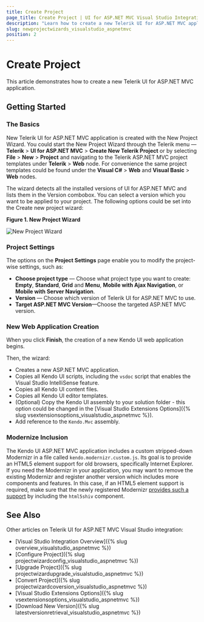 ```yaml
---
title: Create Project
page_title: Create Project | UI for ASP.NET MVC Visual Studio Integration
description: "Learn how to create a new Telerik UI for ASP.NET MVC application."
slug: newprojectwizards_visualstudio_aspnetmvc
position: 2
---
```


# Create Project

This article demonstrates how to create a new Telerik UI for ASP.NET MVC application.

## Getting Started

### The Basics

New Telerik UI for ASP.NET MVC application is created with the New Project Wizard. You could start the New Project Wizard through the Telerik menu &mdash; **Telerik** > **UI for ASP.NET MVC** > **Create New Telerik Project** or by selecting **File** > **New** > **Project** and navigating to the Telerik ASP.NET MVC project templates under **Telerik** > **Web** node. For convenience the same project templates could be found under the **Visual C#** > **Web** and **Visual Basic** > **Web** nodes.

The wizard detects all the installed versions of UI for ASP.NET MVC and lists them in the Version combobox. You can select a version which you want to be applied to your project. The following options could be set into the Create new project wizard:

**Figure 1. New Project Wizard**

![New Project Wizard](/aspnet-mvc/vs-integration/images/new_project.png)

### Project Settings

The options on the **Project Settings** page enable you to modify the project-wise settings, such as:

* **Choose project type** &mdash; Choose what project type you want to create: **Empty**, **Standard**, **Grid** and **Menu**, **Mobile with Ajax Navigation**, or **Mobile with Server Navigation**.
* **Version** &mdash; Choose which version of Telerik UI for ASP.NET MVC to use.
* **Target ASP.NET MVC Version**&mdash;Choose the targeted ASP.NET MVC version.

### New Web Application Creation

When you click **Finish**, the creation of a new Kendo UI web application begins.

Then, the wizard:

* Creates a new ASP.NET MVC application.
* Copies all Kendo UI scripts, including the `vsdoc` script that enables the Visual Studio IntelliSense feature.
* Copies all Kendo UI content files.
* Copies all Kendo UI editor templates.
* (Optional) Copy the Kendo UI assembly to your solution folder - this option could be changed in the [Visual Studio Extensions Options]({% slug vsextensionsoptions_visualstudio_aspnetmvc %}).
* Add reference to the `Kendo.Mvc` assembly.

### Modernize Inclusion

The Kendo UI ASP.NET MVC application includes a custom stripped-down Modernizr in a file called `kendo.modernizr.custom.js`. Its goal is to provide an HTML5 element support for old browsers, specifically Internet Explorer. If you need the Modernizr in your application, you may want to remove the existing Modernizr and register another version which includes more components and features. In this case, if an HTML5 element support is required, make sure that the newly registered Modernizr [provides such a support](http://modernizr.com/docs/#html5inie) by including the `html5shiv` component.

## See Also

Other articles on Telerik UI for ASP.NET MVC Visual Studio integration:

* [Visual Studio Integration Overview]({% slug overview_visualstudio_aspnetmvc %})
* [Configure Project]({% slug projectwizardconfig_visualstudio_aspnetmvc %})
* [Upgrade Project]({% slug projectwizardupgrade_visualstudio_aspnetmvc %})
* [Convert Project]({% slug projectwizardcoversion_visualstudio_aspnetmvc %})
* [Visual Studio Extensions Options]({% slug vsextensionsoptions_visualstudio_aspnetmvc %})
* [Download New Version]({% slug latestversionretrieval_visualstudio_aspnetmvc %})
